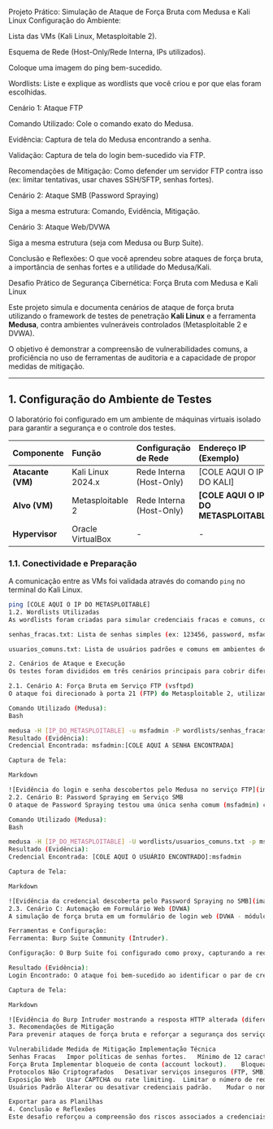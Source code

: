 Projeto Prático: Simulação de Ataque de Força Bruta com Medusa e Kali Linux
Configuração do Ambiente:

Lista das VMs (Kali Linux, Metasploitable 2).

Esquema de Rede (Host-Only/Rede Interna, IPs utilizados).

Coloque uma imagem do ping bem-sucedido.

Wordlists: Liste e explique as wordlists que você criou e por que elas foram escolhidas.

Cenário 1: Ataque FTP

Comando Utilizado: Cole o comando exato do Medusa.

Evidência: Captura de tela do Medusa encontrando a senha.

Validação: Captura de tela do login bem-sucedido via FTP.

Recomendações de Mitigação: Como defender um servidor FTP contra isso (ex: limitar tentativas, usar chaves SSH/SFTP, senhas fortes).

Cenário 2: Ataque SMB (Password Spraying)

Siga a mesma estrutura: Comando, Evidência, Mitigação.

Cenário 3: Ataque Web/DVWA

Siga a mesma estrutura (seja com Medusa ou Burp Suite).

Conclusão e Reflexões: O que você aprendeu sobre ataques de força bruta, a importância de senhas fortes e a utilidade do Medusa/Kali.

Desafio Prático de Segurança Cibernética: Força Bruta com Medusa e Kali Linux

Este projeto simula e documenta cenários de ataque de força bruta utilizando o framework de testes de penetração **Kali Linux** e a ferramenta **Medusa**, contra ambientes vulneráveis controlados (Metasploitable 2 e DVWA).

O objetivo é demonstrar a compreensão de vulnerabilidades comuns, a proficiência no uso de ferramentas de auditoria e a capacidade de propor medidas de mitigação.

---

## 1. Configuração do Ambiente de Testes

O laboratório foi configurado em um ambiente de máquinas virtuais isolado para garantir a segurança e o controle dos testes.

| Componente | Função | Configuração de Rede | Endereço IP (Exemplo) |
| :--- | :--- | :--- | :--- |
| **Atacante (VM)** | Kali Linux 2024.x | Rede Interna (Host-Only) | [COLE AQUI O IP DO KALI] |
| **Alvo (VM)** | Metasploitable 2 | Rede Interna (Host-Only) | **[COLE AQUI O IP DO METASPLOITABLE]** |
| **Hypervisor** | Oracle VirtualBox | - | - |

### 1.1. Conectividade e Preparação

A comunicação entre as VMs foi validada através do comando `ping` no terminal do Kali Linux.

```bash
ping [COLE AQUI O IP DO METASPLOITABLE]
1.2. Wordlists Utilizadas
As wordlists foram criadas para simular credenciais fracas e comuns, conforme detalhado na pasta /wordlists.

senhas_fracas.txt: Lista de senhas simples (ex: 123456, password, msfadmin).

usuarios_comuns.txt: Lista de usuários padrões e comuns em ambientes de testes (ex: msfadmin, ftpuser, postgres).

2. Cenários de Ataque e Execução
Os testes foram divididos em três cenários principais para cobrir diferentes protocolos e vetores de ataque.

2.1. Cenário A: Força Bruta em Serviço FTP (vsftpd)
O ataque foi direcionado à porta 21 (FTP) do Metasploitable 2, utilizando o usuário padrão (msfadmin) e uma lista de senhas fracas.

Comando Utilizado (Medusa):
Bash

medusa -H [IP_DO_METASPLOITABLE] -u msfadmin -P wordlists/senhas_fracas.txt -M ftp
Resultado (Evidência):
Credencial Encontrada: msfadmin:[COLE AQUI A SENHA ENCONTRADA]

Captura de Tela:

Markdown

![Evidência do login e senha descobertos pelo Medusa no serviço FTP](images/ftp_bruteforce_sucesso.png)
2.2. Cenário B: Password Spraying em Serviço SMB
O ataque de Password Spraying testou uma única senha comum (msfadmin) contra a lista de usuários, simulando uma política de senhas fracas.

Comando Utilizado (Medusa):
Bash

medusa -H [IP_DO_METASPLOITABLE] -U wordlists/usuarios_comuns.txt -p msfadmin -M smb
Resultado (Evidência):
Credencial Encontrada: [COLE AQUI O USUÁRIO ENCONTRADO]:msfadmin

Captura de Tela:

Markdown

![Evidência da credencial descoberta pelo Password Spraying no SMB](images/smb_passwordspraying_sucesso.png)
2.3. Cenário C: Automação em Formulário Web (DVWA)
A simulação de força bruta em um formulário de login web (DVWA - módulo Brute Force) foi realizada utilizando a ferramenta Burp Suite Intruder.

Ferramentas e Configuração:
Ferramenta: Burp Suite Community (Intruder).

Configuração: O Burp Suite foi configurado como proxy, capturando a requisição POST de login do DVWA. Os payloads de usuário (usuarios_comuns.txt) e senha (senhas_fracas.txt) foram carregados.

Resultado (Evidência):
Login Encontrado: O ataque foi bem-sucedido ao identificar o par de credenciais admin:password.

Captura de Tela:

Markdown

![Evidência do Burp Intruder mostrando a resposta HTTP alterada (diferente length) indicando o login bem-sucedido no DVWA](images/dvwa_bruteforce_sucesso.png)
3. Recomendações de Mitigação
Para prevenir ataques de força bruta e reforçar a segurança dos serviços auditados, as seguintes medidas são recomendadas:

Vulnerabilidade	Medida de Mitigação	Implementação Técnica
Senhas Fracas	Impor políticas de senhas fortes.	Mínimo de 12 caracteres, uso de caracteres especiais, números e letras.
Força Bruta	Implementar bloqueio de conta (account lockout).	Bloquear o acesso ao usuário após 3-5 tentativas de login falhas por um período de tempo.
Protocolos Não Criptografados	Desativar serviços inseguros (FTP, SMB).	Migrar para SFTP (SSH File Transfer Protocol) ou FTPS para criptografia de dados e credenciais em trânsito.
Exposição Web	Usar CAPTCHA ou rate limiting.	Limitar o número de requisições de login por IP em um curto período para frustrar a automação.
Usuários Padrão	Alterar ou desativar credenciais padrão.	Mudar o nome de usuário padrão (admin, msfadmin) e as senhas padrão imediatamente após a instalação do serviço.

Exportar para as Planilhas
4. Conclusão e Reflexões
Este desafio reforçou a compreensão dos riscos associados a credenciais fracas e à ausência de mecanismos de defesa básicos, como o account lockout e a utilização de protocolos seguros. O Kali Linux e o Medusa (junto com o Burp Suite) se provaram ferramentas essenciais na identificação rápida de pontos de falha que podem ser facilmente explorados em ambientes reais.
